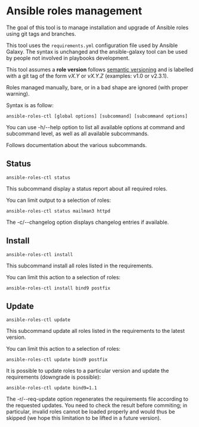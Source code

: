 # Ansible roles management

The goal of this tool is to manage installation and upgrade of Ansible
roles using git tags and branches.

This tool uses the `requirements.yml` configuration file used by Ansible
Galaxy. The syntax is unchanged and the ansible-galaxy tool can be used
by people not involved in playbooks development.

This tool assumes a **role version** follows [semantic versioning](http://semver.org/spec/v2.0.0.html)
and is labelled with a git tag of the form _vX.Y_ or _vX.Y.Z_ (examples: v1.0 or v2.3.1).

Roles managed manually, bare, or in a bad shape are ignored (with proper
warning).

Syntax is as follow:

    ansible-roles-ctl [global options] [subcommand] [subcommand options]

You can use -h/--help option to list all available options at command
and subcommand level, as well as all available subcommands.

Follows documentation about the various subcommands.

## Status

    ansible-roles-ctl status

This subcommand display a status report about all required roles.

You can limit output to a selection of roles:

    ansible-roles-ctl status mailman3 httpd

The -c/--changelog option displays changelog entries if available.

## Install

    ansible-roles-ctl install

This subcommand install all roles listed in the requirements.

You can limit this action to a selection of roles:

    ansible-roles-ctl install bind9 postfix

## Update

    ansible-roles-ctl update

This subcommand update all roles listed in the requirements to the
latest version.

You can limit this action to a selection of roles:

    ansible-roles-ctl update bind9 postfix

It is possible to update roles to a particular version and update the
requirements (downgrade is possible):

    ansible-roles-ctl update bind9=1.1

The -r/--req-update option regenerates the requirements file according
to the requested updates. You need to check the result before
commiting; in particular, invalid roles cannot be loaded properly and
would thus be skipped (we hope this limitation to be lifted in a future
version).


